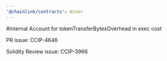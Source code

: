 ```yaml
---
'@chainlink/contracts': minor
---
```


#internal Account for tokenTransferBytesOverhead in exec cost

PR issue: CCIP-4646

Solidity Review issue: CCIP-3966